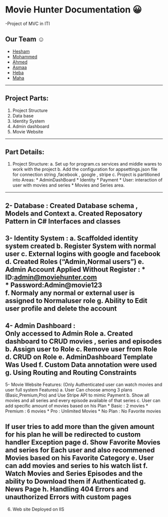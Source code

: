 
# Movie Hunter Documentation 😀
-Project of MVC in ITI 

## Our Team :relaxed:
  * [Hesham](https://github.com/HeshamHendawi)
  * [Mohammed](https://github.com/hamadasmsm)
  * [Ahmed](https://github.com/AhmedTaha475)
  * [Asmaa](https://github.com/asmaaabdeen)
  * [Heba]( https://github.com/Hebaallah61)
  * [Maha](https://github.com/Maha-Yehia)
  ------------------

## Project Parts:
1.	Project Structure  
2.	Data base 
3.	Identity System 
4.	Admin dashboard
5.	Movie Website
--------------  

## Part Details:
 1.	Project Structure:
      a.	Set up for program.cs services and middle wares to work with the project
      b.	Add the configuration for appsettings.json file for connection string ,facebook , google , stripe 
      c.	Project is  partitioned into Areas:
          *	AdminDashBoard
          *	 Identity
          *	 Payment
          *	 User: interaction of user with movies and series
          *	 Movies and Series area.        
-------------

 2-	Database : 
     Created Database schema , Models and Context 
      a.	Created Reposatory Pattern in C# Interfaces and classes 
------------

 3-	Identity System :
      a.	Scaffolded identity system created
      b.	Register System with normal user 
      c.	External logins with google and facebook 
      d.	Created Roles (“Admin,Normal users”)
      e.	Admin Account Applied Without Register :
          * ID:admin@moviehunter.com	
          * Password:Admin@movie123  
      f.	Normaly any normal or external user is assigned to Normaluser role 
      g.	Ability to Edit user profile and delete the account
-------------

4- Admin Dashboard :  
      Only  accessed to Admin Role 
      a.	Created dashboard to CRUD movies , series and episodes 
      b.	Assign user to Role
      c.	Remove user from Role
      d.	CRUD on  Role
      e.	AdminDashboard Template Was Used
      f.	Custom Data annotation were used
      g.	Using Routing and Routing Constraints
-----------

5- Movie Website Features: 
     (Only Authenticated user can watch movies and user full system Features)
      a.	User Can choose among 3 plans (Basic,Premium,Pro) and Use Stripe API to mimic Payment 
      b.	Show all movies and all series and every episode available of that series 
      c.	User can add  specific amount of movies based on his Plan 
         * Basic : 2 movies
         * Premium : 6 movies
         * Pro : Unlimited Movies
         * No Plan : No Favorite movies

   If user tries to add more than the given amount for his plan he will be redirected to custom handler Exception page
      d.	Show Favorite Movies and series for Each user and also recommened Movies based on his Favorite Category
      e.	User can add movies and series to his watch list
      f.	Watch Movies and Series Episodes and the ability to Download them if Authenticated
      g.	News Page 
      h.	Handling 404 Errors and unauthorized Errors with custom pages
------------

6. Web site Deployed on IIS

